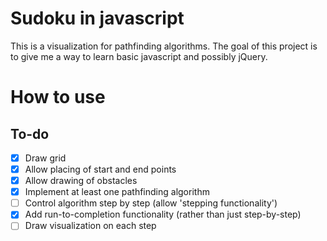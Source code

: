 # Sudoku in javascript
This is a visualization for pathfinding algorithms.
The goal of this project is to give me a way to learn basic javascript and
possibly jQuery.

# How to use

## To-do
- [x] Draw grid
- [x] Allow placing of start and end points
- [x] Allow drawing of obstacles
- [x] Implement at least one pathfinding algorithm
- [ ] Control algorithm step by step (allow 'stepping functionality')
- [x] Add run-to-completion functionality (rather than just step-by-step)
- [ ] Draw visualization on each step
